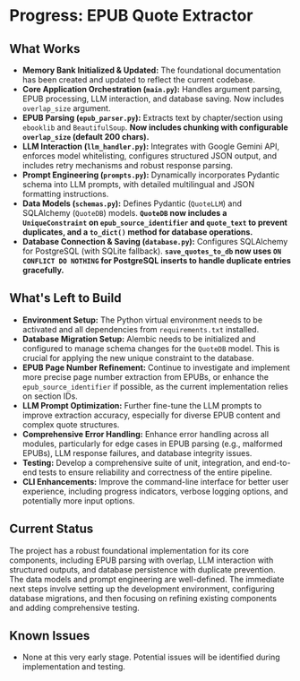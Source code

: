 # Progress: EPUB Quote Extractor

## What Works

*   **Memory Bank Initialized & Updated:** The foundational documentation has been created and updated to reflect the current codebase.
*   **Core Application Orchestration (`main.py`):** Handles argument parsing, EPUB processing, LLM interaction, and database saving. Now includes `overlap_size` argument.
*   **EPUB Parsing (`epub_parser.py`):** Extracts text by chapter/section using `ebooklib` and `BeautifulSoup`. **Now includes chunking with configurable `overlap_size` (default 200 chars).**
*   **LLM Interaction (`llm_handler.py`):** Integrates with Google Gemini API, enforces model whitelisting, configures structured JSON output, and includes retry mechanisms and robust response parsing.
*   **Prompt Engineering (`prompts.py`):** Dynamically incorporates Pydantic schema into LLM prompts, with detailed multilingual and JSON formatting instructions.
*   **Data Models (`schemas.py`):** Defines Pydantic (`QuoteLLM`) and SQLAlchemy (`QuoteDB`) models. **`QuoteDB` now includes a `UniqueConstraint` on `epub_source_identifier` and `quote_text` to prevent duplicates, and a `to_dict()` method for database operations.**
*   **Database Connection & Saving (`database.py`):** Configures SQLAlchemy for PostgreSQL (with SQLite fallback). **`save_quotes_to_db` now uses `ON CONFLICT DO NOTHING` for PostgreSQL inserts to handle duplicate entries gracefully.**

## What's Left to Build

*   **Environment Setup:** The Python virtual environment needs to be activated and all dependencies from `requirements.txt` installed.
*   **Database Migration Setup:** Alembic needs to be initialized and configured to manage schema changes for the `QuoteDB` model. This is crucial for applying the new unique constraint to the database.
*   **EPUB Page Number Refinement:** Continue to investigate and implement more precise page number extraction from EPUBs, or enhance the `epub_source_identifier` if possible, as the current implementation relies on section IDs.
*   **LLM Prompt Optimization:** Further fine-tune the LLM prompts to improve extraction accuracy, especially for diverse EPUB content and complex quote structures.
*   **Comprehensive Error Handling:** Enhance error handling across all modules, particularly for edge cases in EPUB parsing (e.g., malformed EPUBs), LLM response failures, and database integrity issues.
*   **Testing:** Develop a comprehensive suite of unit, integration, and end-to-end tests to ensure reliability and correctness of the entire pipeline.
*   **CLI Enhancements:** Improve the command-line interface for better user experience, including progress indicators, verbose logging options, and potentially more input options.

## Current Status

The project has a robust foundational implementation for its core components, including EPUB parsing with overlap, LLM interaction with structured outputs, and database persistence with duplicate prevention. The data models and prompt engineering are well-defined. The immediate next steps involve setting up the development environment, configuring database migrations, and then focusing on refining existing components and adding comprehensive testing.

## Known Issues

*   None at this very early stage. Potential issues will be identified during implementation and testing.
